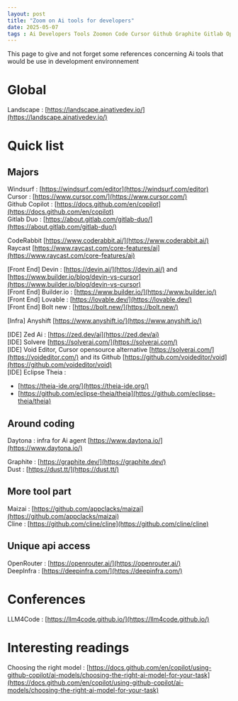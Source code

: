 ```yaml
---
layout: post
title: "Zoom on Ai tools for developers"
date: 2025-05-07
tags : Ai Developers Tools Zoomon Code Cursor Github Graphite Gitlab Openrouter Deepinfra Model Daytona Theia 
---
```


This page to give and not forget some references concerning Ai tools that would be use in development environnement

# Global

Landscape : [https://landscape.ainativedev.io/](https://landscape.ainativedev.io/)        

# Quick list

## Majors

Windsurf : [https://windsurf.com/editor](https://windsurf.com/editor)       
Cursor : [https://www.cursor.com/](https://www.cursor.com/)        
Github Copilot : [https://docs.github.com/en/copilot](https://docs.github.com/en/copilot)       
Gitlab Duo : [https://about.gitlab.com/gitlab-duo/](https://about.gitlab.com/gitlab-duo/)         

CodeRabbit [https://www.coderabbit.ai/](https://www.coderabbit.ai/)        
Raycast [https://www.raycast.com/core-features/ai](https://www.raycast.com/core-features/ai)        

[Front End] Devin : [https://devin.ai/](https://devin.ai/) and [https://www.builder.io/blog/devin-vs-cursor](https://www.builder.io/blog/devin-vs-cursor)      
[Front End] Builder.io : [https://www.builder.io/](https://www.builder.io/)        
[Front End] Lovable : [https://lovable.dev/](https://lovable.dev/)       
[Front End] Bolt new : [https://bolt.new/](https://bolt.new/)         

[Infra] Anyshift [https://www.anyshift.io/](https://www.anyshift.io/)          

[IDE] Zed Ai : [https://zed.dev/ai](https://zed.dev/ai)      
[IDE] Solvere [https://solverai.com/](https://solverai.com/)  
[IDE] Void Editor, Cursor opensource alternative [https://solverai.com/](https://voideditor.com/) and its Github [https://github.com/voideditor/void](https://github.com/voideditor/void)        
[IDE] Eclipse Theia : 
* [https://theia-ide.org/](https://theia-ide.org/)     
* [https://github.com/eclipse-theia/theia](https://github.com/eclipse-theia/theia)     

## Around coding

Daytona : infra for Ai agent [https://www.daytona.io/](https://www.daytona.io/)        

Graphite : [https://graphite.dev/](https://graphite.dev/)         
Dust : [https://dust.tt/](https://dust.tt/)         

## More tool part

Maizai : [https://github.com/appclacks/maizai](https://github.com/appclacks/maizai)            
Cline : [https://github.com/cline/cline](https://github.com/cline/cline)       

## Unique api access

OpenRouter : [https://openrouter.ai/](https://openrouter.ai/)         
DeepInfra : [https://deepinfra.com/](https://deepinfra.com/)        

# Conferences

LLM4Code : [https://llm4code.github.io/](https://llm4code.github.io/)        

# Interesting readings

Choosing the right model : [https://docs.github.com/en/copilot/using-github-copilot/ai-models/choosing-the-right-ai-model-for-your-task](https://docs.github.com/en/copilot/using-github-copilot/ai-models/choosing-the-right-ai-model-for-your-task)        
